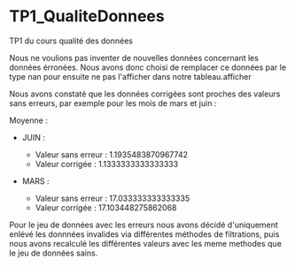 # TP1_QualiteDonnees
TP1 du cours qualité des données

 Nous ne voulions pas inventer de nouvelles données concernant les données érronées.
 Nous avons donc choisi de remplacer ce données par le type nan pour ensuite ne pas l'afficher dans notre tableau.afficher

 Nous avons constaté que les données corrigées sont proches des valeurs sans erreurs, par exemple pour les mois de mars et juin :

 Moyenne : 
 - JUIN : 
    - Valeur sans erreur : 1.1935483870967742
    - Valeur corrigée : 1.1333333333333333

- MARS : 
    - Valeur sans erreur : 17.033333333333335
    - Valeur corrigée : 17.103448275862068

Pour le jeu de données avec les erreurs nous avons décidé d'uniquement enlévé les donnnées invalides via différentes méthodes de filtrations, puis nous avons recalculé les différentes valeurs avec les meme methodes que le jeu de données sains. 
